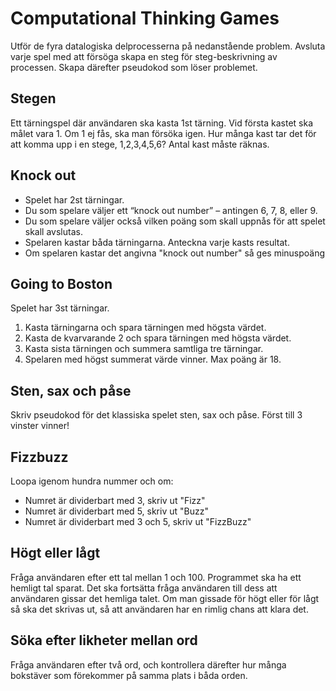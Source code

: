 # Computational Thinking Games

Utför de fyra datalogiska delprocesserna på nedanstående problem. Avsluta varje spel med att försöga skapa en steg för steg-beskrivning av processen.
Skapa därefter pseudokod som löser problemet.

## Stegen

Ett tärningspel där användaren ska kasta 1st tärning. Vid första kastet ska målet vara 1. Om 1 ej fås, ska man försöka igen. Hur många kast tar det för att komma upp i en stege, 1,2,3,4,5,6? Antal kast måste räknas.

## Knock out

* Spelet har 2st tärningar.
* Du som spelare väljer ett “knock out number” – antingen 6, 7, 8, eller 9.
* Du som spelare väljer också vilken poäng som skall uppnås för att spelet skall avslutas.
* Spelaren kastar båda tärningarna. Anteckna varje kasts resultat.
* Om spelaren kastar det angivna "knock out number" så ges minuspoäng


## Going to Boston

Spelet har 3st tärningar.

1. Kasta tärningarna och spara tärningen med högsta värdet.
2. Kasta de kvarvarande 2 och spara tärningen med högsta värdet.
3. Kasta sista tärningen och summera samtliga tre tärningar.
4. Spelaren med högst summerat värde vinner. Max poäng är 18.


## Sten, sax och påse

Skriv pseudokod för det klassiska spelet sten, sax och påse. Först till 3 vinster vinner!

## Fizzbuzz

Loopa igenom hundra nummer och om:

* Numret är dividerbart med 3, skriv ut "Fizz"
* Numret är dividerbart med 5, skriv ut "Buzz"
* Numret är dividerbart med 3 och 5, skriv ut "FizzBuzz"

## Högt eller lågt

Fråga användaren efter ett tal mellan 1 och 100. Programmet ska ha ett hemligt tal sparat. Det ska fortsätta fråga användaren till dess att användaren gissar det hemliga talet. Om man gissade för högt eller för lågt så ska det skrivas ut, så att användaren har en rimlig chans att klara det.

## Söka efter likheter mellan ord
Fråga användaren efter två ord, och kontrollera därefter hur många bokstäver som förekommer på samma plats i båda orden. 